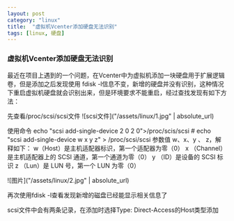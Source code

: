 ```yaml
---
layout: post
category: "linux"
title:  "虚拟机Vcenter添加硬盘无法识别"
tags: [linux, 硬盘]
---
```

### 虚拟机Vcenter添加硬盘无法识别
最近在项目上遇到的一个问题，在Vcenter中为虚拟机添加一块硬盘用于扩展逻辑卷，但是添加之后发现使用
fdisk -l信息不变，新增的硬盘并没有识别，这种情况下重启虚拟机硬盘就会识别出来，但是环境要求不能重启，经过查找发现有如下方法：

先查看/proc/scsi/scsi文件
![scsi文件]("/assets/linux/1.jpg" | absolute_url)

使用命令 echo "scsi add-single-device 2 0 2 0">/proc/scis/scsi
\# echo "scsi add-single-device w x y z" > /proc/scsi/scsi
参数值 w、x、y 、 z，解释如下：
w（Host）是主机适配器标识，第一个适配器为零（0）
x （Channel）是主机适配器上的 SCSI 通道，第一个通道为零（0）
y （ID）是设备的 SCSI 标识
z （Lun）是 LUN 号，第一个 LUN 为零（0）

![图片]("/assets/linux/2.jpg" | absolute_url)

再次使用fdisk -l查看发现新增的磁盘已经能显示相关信息了

scsi文件中会有两条记录，在添加时选择Type:   Direct-Access的Host类型添加